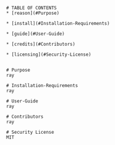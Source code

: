 
    # TABLE OF CONTENTS
    * [reason](#Purpose)

    * [install](#Installation-Requirements)

    * [guide](#User-Guide)

    * [credits](#Contributors)

    * [licensing](#Security-License)

 
    # Purpose 
    ray

    # Installation-Requirements
    ray

    # User-Guide
    ray

    # Contributors
    ray

    # Security License
    MIT

    